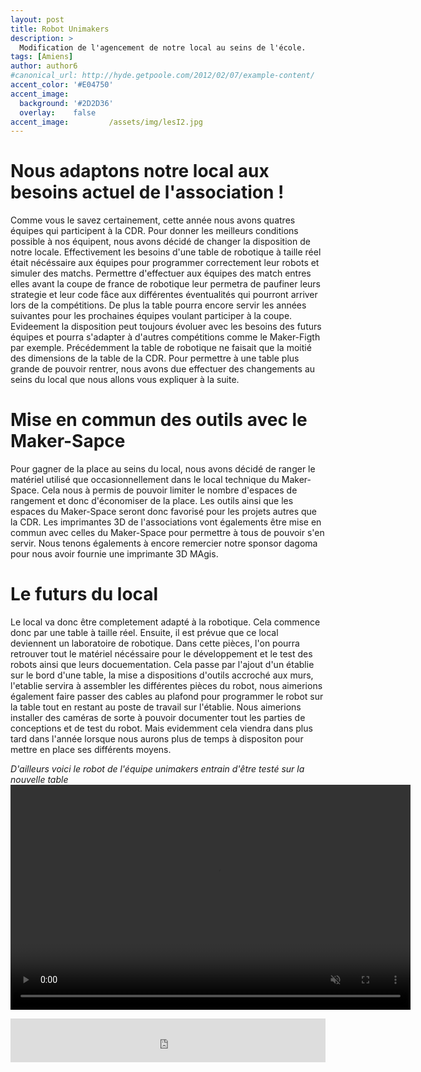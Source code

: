 ```yaml
---
layout: post
title: Robot Unimakers
description: > 
  Modification de l'agencement de notre local au seins de l'école.
tags: [Amiens]
author: author6
#canonical_url: http://hyde.getpoole.com/2012/02/07/example-content/
accent_color: '#E04750'
accent_image:       
  background: '#2D2D36'
  overlay:    false
accent_image:         /assets/img/lesI2.jpg
---
```



# Nous adaptons notre local aux besoins actuel de l'association !

Comme vous le savez certainement, cette année nous avons quatres équipes qui participent à la CDR. Pour donner les meilleurs conditions possible à nos équipent, nous avons décidé de changer la disposition de notre locale. 
Effectivement les besoins d'une table de robotique à taille réel était nécéssaire aux équipes pour programmer correctement leur robots et simuler des matchs. 
Permettre d'effectuer aux équipes des match entres elles avant la coupe de france de robotique leur permetra de paufiner leurs strategie et leur code fâce aux différentes éventualités qui pourront arriver lors de la compétitions. 
De plus la table pourra encore servir les années suivantes pour les prochaines équipes voulant participer à la coupe. Evideement la disposition peut toujours évoluer avec les besoins des futurs équipes et pourra s'adapter à d'autres compétitions comme le Maker-Figth par exemple. 
Précédemment la table de robotique ne faisait que la moitié des dimensions de la table de la CDR. 
Pour permettre à une table plus grande de pouvoir rentrer, nous avons due effectuer des changements au seins du local que nous allons vous expliquer à la suite. 

# Mise en commun des outils avec le Maker-Sapce

Pour gagner de la place au seins du local, nous avons décidé de ranger le matériel utilisé que occasionnellement dans le local technique du Maker-Space. Cela nous à permis de pouvoir limiter le nombre d'espaces de rangement et donc d'économiser de la place. 
Les outils ainsi que les espaces du Maker-Space seront donc favorisé pour les projets autres que la CDR. 
Les imprimantes 3D de l'associations vont égalements être mise en commun avec celles du Maker-Space pour permettre à tous de pouvoir s'en servir. Nous tenons égalements à encore remercier notre sponsor dagoma pour nous avoir fournie une imprimante 3D MAgis. 

# Le futurs du local

Le local va donc être completement adapté à la robotique. Cela commence donc par une table à taille réel. Ensuite, il est prévue que ce local deviennent un laboratoire de robotique. Dans cette pièces, l'on pourra retrouver tout le matériel nécéssaire pour le développement et le test des robots ainsi que leurs docuementation. Cela passe par l'ajout d'un établie sur le bord d'une table, la mise a dispositions d'outils accroché aux murs, l'etablie servira à assembler les différentes pièces du robot, nous aimerions également faire passer des cables au plafond pour programmer le robot sur la table tout en restant au poste de travail sur l'établie. Nous aimerions installer des caméras de sorte à pouvoir documenter tout les parties de conceptions et de test du robot. 
Mais evidemment cela viendra dans plus tard dans l'année lorsque nous aurons plus de temps à dispositon pour mettre en place ses différents moyens. 

*D'ailleurs voici le robot de l'équipe unimakers entrain d'être testé sur la nouvelle table* 
<video width="640" height="360" controls muted>
  <source src="/assets\img\post\2024-03-02-Table-De-Robotique\RobotTableEntiere.mp4" type="video/mp4">
  Votre navigateur ne prend pas en charge la balise vidéo.
</video>




<iframe id="haWidget" allowtransparency="true" src="https://www.helloasso.com/associations/unimakers-association-technique-d-unilasalle-amiens/adhesions/adhesion-unimakers/widget-bouton" style="width: 100%; height: 70px; border: none;"></iframe>